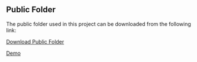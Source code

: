 ## Public Folder

The public folder used in this project can be downloaded from the following link:

[Download Public Folder](https://drive.google.com/drive/folders/1o4Xmrvqg9my2L7TMtCpjbt9C7Bs54brI?usp=drive_link)

[Demo](https://drive.google.com/file/d/1u1OpyZCofx0vomBVGdnn5eww0iTUvAjO/view?usp=sharing)
